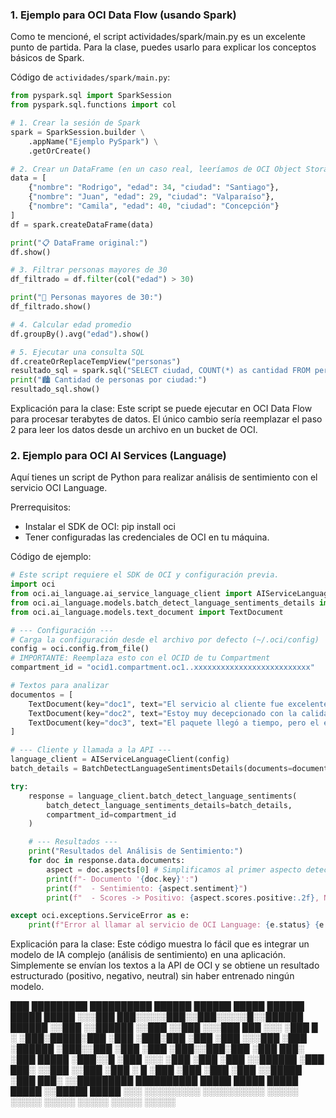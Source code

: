 ### 1. Ejemplo para OCI Data Flow (usando Spark)


Como te mencioné, el script actividades/spark/main.py es un excelente punto de partida. Para la clase, puedes usarlo para explicar los conceptos básicos de Spark.

Código de `actividades/spark/main.py`:

```python
from pyspark.sql import SparkSession
from pyspark.sql.functions import col

# 1. Crear la sesión de Spark
spark = SparkSession.builder \
    .appName("Ejemplo PySpark") \
    .getOrCreate()

# 2. Crear un DataFrame (en un caso real, leeríamos de OCI Object Storage)
data = [
    {"nombre": "Rodrigo", "edad": 34, "ciudad": "Santiago"},
    {"nombre": "Juan", "edad": 29, "ciudad": "Valparaíso"},
    {"nombre": "Camila", "edad": 40, "ciudad": "Concepción"}
]
df = spark.createDataFrame(data)

print("📋 DataFrame original:")
df.show()

# 3. Filtrar personas mayores de 30
df_filtrado = df.filter(col("edad") > 30)

print("👤 Personas mayores de 30:")
df_filtrado.show()

# 4. Calcular edad promedio
df.groupBy().avg("edad").show()

# 5. Ejecutar una consulta SQL
df.createOrReplaceTempView("personas")
resultado_sql = spark.sql("SELECT ciudad, COUNT(*) as cantidad FROM personas GROUP BY ciudad")
print("🏙️ Cantidad de personas por ciudad:")
resultado_sql.show()
```

Explicación para la clase: Este script se puede ejecutar en OCI Data Flow para procesar terabytes de datos. El único cambio sería reemplazar el paso 2 para leer los datos desde un archivo en un bucket de OCI.

### 2. Ejemplo para OCI AI Services (Language)

Aquí tienes un script de Python para realizar análisis de sentimiento con el servicio OCI Language.

Prerrequisitos:
*   Instalar el SDK de OCI: pip install oci
*   Tener configuradas las credenciales de OCI en tu máquina.

Código de ejemplo:

```python
# Este script requiere el SDK de OCI y configuración previa.
import oci
from oci.ai_language.ai_service_language_client import AIServiceLanguageClient
from oci.ai_language.models.batch_detect_language_sentiments_details import BatchDetectLanguageSentimentsDetails
from oci.ai_language.models.text_document import TextDocument

# --- Configuración ---
# Carga la configuración desde el archivo por defecto (~/.oci/config)
config = oci.config.from_file()
# IMPORTANTE: Reemplaza esto con el OCID de tu Compartment
compartment_id = "ocid1.compartment.oc1..xxxxxxxxxxxxxxxxxxxxxxxxxx" 

# Textos para analizar
documentos = [
    TextDocument(key="doc1", text="El servicio al cliente fue excelente, resolvieron mi problema rápidamente.", language_code="es"),
    TextDocument(key="doc2", text="Estoy muy decepcionado con la calidad del producto, no lo recomiendo.", language_code="es"),
    TextDocument(key="doc3", text="El paquete llegó a tiempo, pero el embalaje estaba dañado.", language_code="es")
]

# --- Cliente y llamada a la API ---
language_client = AIServiceLanguageClient(config)
batch_details = BatchDetectLanguageSentimentsDetails(documents=documentos)

try:
    response = language_client.batch_detect_language_sentiments(
        batch_detect_language_sentiments_details=batch_details,
        compartment_id=compartment_id
    )

    # --- Resultados ---
    print("Resultados del Análisis de Sentimiento:")
    for doc in response.data.documents:
        aspect = doc.aspects[0] # Simplificamos al primer aspecto detectado
        print(f"- Documento '{doc.key}':")
        print(f"  - Sentimiento: {aspect.sentiment}")
        print(f"  - Scores -> Positivo: {aspect.scores.positive:.2f}, Negativo: {aspect.scores.negative:.2f}, Neutral: {aspect.scores.neutral:.2f}")

except oci.exceptions.ServiceError as e:
    print(f"Error al llamar al servicio de OCI Language: {e.status} {e.message}")
```

Explicación para la clase: Este código muestra lo fácil que es integrar un modelo de IA complejo (análisis de sentimiento) en una aplicación. Simplemente se envían los textos a la API de OCI y se obtiene un resultado estructurado (positivo, negativo, neutral) sin haber entrenado ningún modelo.

 ███            █████████  ██████████ ██████   ██████ █████ ██████   █████ █████
░░░███         ███░░░░░███░░███░░░░░█░░██████ ██████ ░░███ ░░██████ ░░███ ░░███ 
  ░░░███      ███     ░░░  ░███  █ ░  ░███░█████░███  ░███  ░███░███ ░███  ░███ 
    ░░░███   ░███          ░██████    ░███░░███ ░███  ░███  ░███░░███░███  ░███ 
     ███░    ░███    █████ ░███░░█    ░███ ░░░  ░███  ░███  ░███ ░░██████  ░███ 
   ███░      ░░███  ░░███  ░███ ░   █ ░███      ░███  ░███  ░███  ░░█████  ░███ 
 ███░         ░░█████████  ██████████ █████     █████ █████ █████  ░░█████ █████
░░░            ░░░░░░░░░  ░░░░░░░░░░ ░░░░░     ░░░░░ ░░░░░ ░░░░░    ░░░░░ ░░░░░ 